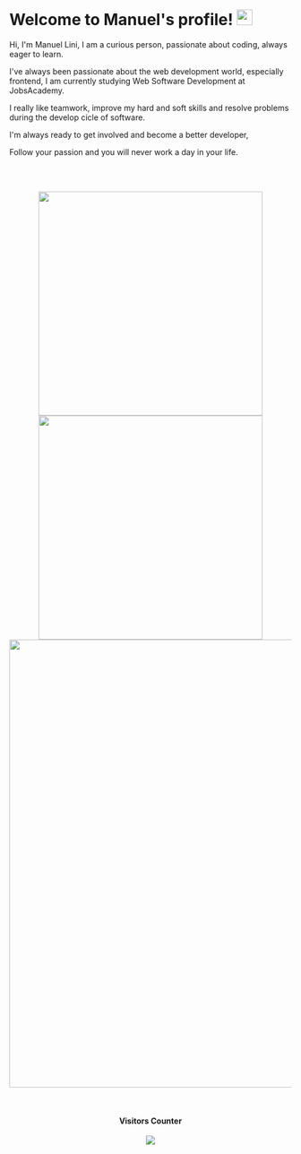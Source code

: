 <h1 align="left">
  Welcome to Manuel's profile!
  <img src="https://media.giphy.com/media/hvRJCLFzcasrR4ia7z/giphy.gif" width="28">
</h1>

Hi, I'm Manuel Lini, I am a curious person, passionate about coding, always eager to learn.

I've always been passionate about the web development world, especially frontend, I am currently studying Web Software Development at JobsAcademy.

I really like teamwork, improve my hard and soft skills and resolve problems during the develop cicle of software.

I'm always ready to get involved and become a better developer, 

Follow your passion and you will never work a day in your life.

<br>


<!--
**LiniManuel/LiniManuel** is a ✨ _special_ ✨ repository because its `README.md` (this file) appears on your GitHub profile.

Here are some ideas to get you started:

- 🔭 I’m currently working on ...
- 🌱 I’m currently learning ...
- 👯 I’m looking to collaborate on ...
- 🤔 I’m looking for help with ...
- 💬 Ask me about ...
- 📫 How to reach me: ...
- 😄 Pronouns: ...
- ⚡ Fun fact: ...
-->
<br>
<p align=center>
  <div align=center>
    <a href="https://github.com/LiniManuel/github-readme-streak-stats" title="Go to Source">
      <img width=400 src="http://github-readme-streak-stats.herokuapp.com?user=LiniManuel&theme=react&date_format=j%20M%5B%20Y%5D&border=61dafb&hide_border=true" />
    </a>
    <a href="https://github.com/alebuffoli/github-readme-stats" title="Go to Source">
      <img width=400 src="https://github-readme-stats.vercel.app/api?username=LiniManuel&count_private=true&show_icons=true&border=61dafb&hide_border=true&theme=react" />
    </a>
  </div>
  <div align=center>
    <img width="800" src="https://activity-graph.herokuapp.com/graph?username=LiniManuel&theme=react-dark&bg_color=20232a&hide_border=true" />
  </div>
</p>

<br>
<h4 align="center">Visitors Counter</h4>
<p align="center"> 
  <img src="https://profile-counter.glitch.me/LiniManuel/count.svg" />
</p>
